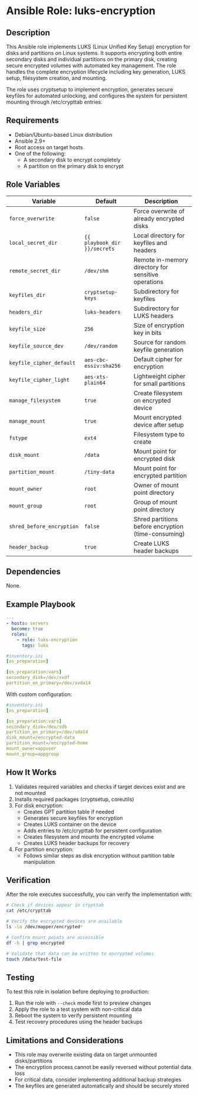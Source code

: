# Ansible Role: luks-encryption

## Description

This Ansible role implements LUKS (Linux Unified Key Setup) encryption for disks and partitions on Linux systems. It supports encrypting both entire secondary disks and individual partitions on the primary disk, creating secure encrypted volumes with automated key management. The role handles the complete encryption lifecycle including key generation, LUKS setup, filesystem creation, and mounting.

The role uses cryptsetup to implement encryption, generates secure keyfiles for automated unlocking, and configures the system for persistent mounting through /etc/crypttab entries.

## Requirements

- Debian/Ubuntu-based Linux distribution
- Ansible 2.9+
- Root access on target hosts
- One of the following:
  - A secondary disk to encrypt completely
  - A partition on the primary disk to encrypt

## Role Variables

| Variable | Default | Description |
|----------|---------|-------------|
| `force_overwrite` | `false` | Force overwrite of already encrypted disks |
| `local_secret_dir` | `{{ playbook_dir }}/secrets` | Local directory for keyfiles and headers |
| `remote_secret_dir` | `/dev/shm` | Remote in-memory directory for sensitive operations |
| `keyfiles_dir` | `cryptsetup-keys` | Subdirectory for keyfiles |
| `headers_dir` | `luks-headers` | Subdirectory for LUKS headers |
| `keyfile_size` | `256` | Size of encryption key in bits |
| `keyfile_source_dev` | `/dev/random` | Source for random keyfile generation |
| `keyfile_cipher_default` | `aes-cbc-essiv:sha256` | Default cipher for encryption |
| `keyfile_cipher_light` | `aes-xts-plain64` | Lightweight cipher for small partitions |
| `manage_filesystem` | `true` | Create filesystem on encrypted device |
| `manage_mount` | `true` | Mount encrypted device after setup |
| `fstype` | `ext4` | Filesystem type to create |
| `disk_mount` | `/data` | Mount point for encrypted disk |
| `partition_mount` | `/tiny-data` | Mount point for encrypted partition |
| `mount_owner` | `root` | Owner of mount point directory |
| `mount_group` | `root` | Group of mount point directory |
| `shred_before_encryption` | `false` | Shred partitions before encryption (time-consuming) |
| `header_backup` | `true` | Create LUKS header backups |

## Dependencies

None.

## Example Playbook

```yaml
---
- hosts: servers
  become: true
  roles:
    - role: luks-encryption
      tags: luks
```

```yaml
#inventory.ini
[os_preparation]

[os_preparation:vars]
secondary_disk=/dev/xvdf
partition_on_primary=/dev/xvda14
```

With custom configuration:

```yaml
#inventory.ini
[os_preparation]

[os_preparation:vars]
secondary_disk=/dev/sdb
partition_on_primary=/dev/sda14
disk_mount=/encrypted-data
partition_mount=/encrypted-home
mount_owner=appuser
mount_group=appgroup
```

## How It Works

1. Validates required variables and checks if target devices exist and are not mounted
2. Installs required packages (cryptsetup, coreutils)
3. For disk encryption:
   - Creates GPT partition table if needed
   - Generates secure keyfiles for encryption
   - Creates LUKS container on the device
   - Adds entries to /etc/crypttab for persistent configuration
   - Creates filesystem and mounts the encrypted volume
   - Creates LUKS header backups for recovery
4. For partition encryption:
   - Follows similar steps as disk encryption without partition table manipulation

## Verification

After the role executes successfully, you can verify the implementation with:

```bash
# Check if devices appear in crypttab
cat /etc/crypttab

# Verify the encrypted devices are available
ls -la /dev/mapper/encrypted*

# Confirm mount points are accessible
df -h | grep encrypted

# Validate that data can be written to encrypted volumes
touch /data/test-file
```

## Testing

To test this role in isolation before deploying to production:

1. Run the role with `--check` mode first to preview changes
2. Apply the role to a test system with non-critical data
3. Reboot the system to verify persistent mounting
4. Test recovery procedures using the header backups

## Limitations and Considerations

- This role may overwrite existing data on target unmounted disks/partitions
- The encryption process cannot be easily reversed without potential data loss
- For critical data, consider implementing additional backup strategies
- The keyfiles are generated automatically and should be securely stored